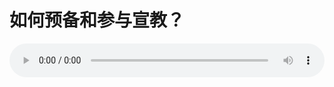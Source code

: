 # 如何预备和参与宣教？

<audio style="width: 100%;" preload="false" controls controlslist="nodownload"><source src="//cdn.simai.ml/audio/mp3/old/12197.mp3" type="audio/mpeg">Your browser does not support the audio element.</audio>


